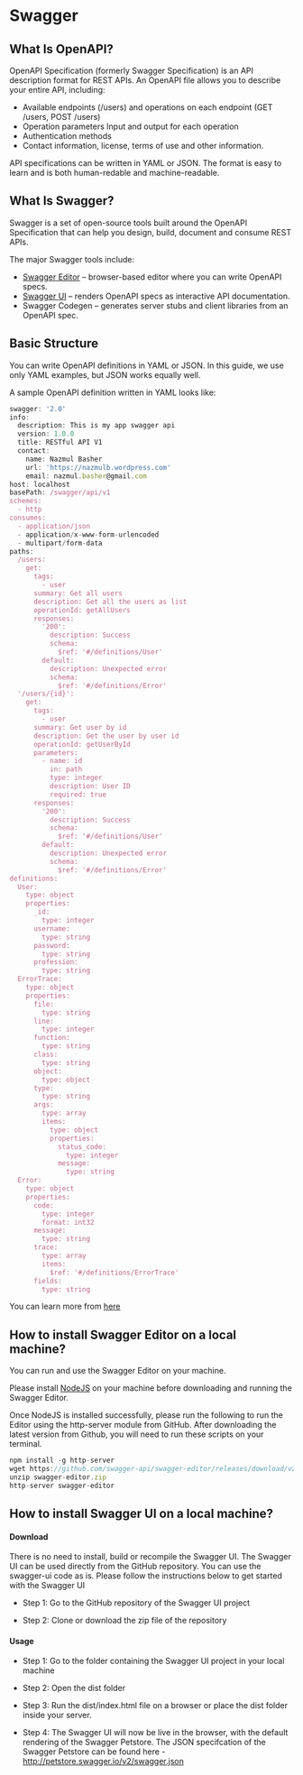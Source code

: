 # Swagger

## What Is OpenAPI?

OpenAPI Specification (formerly Swagger Specification) is an API description format for REST APIs. An OpenAPI file allows you to describe your entire API, including:

- Available endpoints (/users) and operations on each endpoint (GET /users, POST /users)
- Operation parameters Input and output for each operation
- Authentication methods
- Contact information, license, terms of use and other information.

API specifications can be written in YAML or JSON. The format is easy to learn and is both human-redable and machine-readable.

## What Is Swagger?

Swagger is a set of open-source tools built around the OpenAPI Specification that can help you design, build, document and consume REST APIs.

The major Swagger tools include:

- <a href="http://editor.swagger.io/?_ga=2.172176739.1777269719.1502082035-1830072836.1501682703">Swagger Editor</a> – browser-based editor where you can write OpenAPI specs.
- <a href="https://swagger.io/swagger-ui/">Swagger UI</a> – renders OpenAPI specs as interactive API documentation.
- Swagger Codegen – generates server stubs and client libraries from an OpenAPI spec.

## Basic Structure

You can write OpenAPI definitions in YAML or JSON. In this guide, we use only YAML examples, but JSON works equally well.

A sample OpenAPI definition written in YAML looks like:

```js
swagger: '2.0'
info:
  description: This is my app swagger api
  version: 1.0.0
  title: RESTful API V1
  contact:
    name: Nazmul Basher
    url: 'https://nazmulb.wordpress.com'
    email: nazmul.basher@gmail.com
host: localhost
basePath: /swagger/api/v1
schemes:
  - http
consumes:
  - application/json
  - application/x-www-form-urlencoded
  - multipart/form-data
paths:
  /users:
    get:
      tags:
        - user
      summary: Get all users
      description: Get all the users as list
      operationId: getAllUsers
      responses:
        '200':
          description: Success
          schema:
            $ref: '#/definitions/User'
        default:
          description: Unexpected error
          schema:
            $ref: '#/definitions/Error'
  '/users/{id}':
    get:
      tags:
        - user
      summary: Get user by id
      description: Get the user by user id
      operationId: getUserById
      parameters:
        - name: id
          in: path
          type: integer
          description: User ID
          required: true
      responses:
        '200':
          description: Success
          schema:
            $ref: '#/definitions/User'
        default:
          description: Unexpected error
          schema:
            $ref: '#/definitions/Error'
definitions:
  User:
    type: object
    properties:
      _id:
        type: integer
      username:
        type: string
      password:
        type: string
      profession:
        type: string
  ErrorTrace:
    type: object
    properties:
      file:
        type: string
      line:
        type: integer
      function:
        type: string
      class:
        type: string
      object:
        type: object
      type:
        type: string
      args:
        type: array
        items:
          type: object
          properties:
            status_code:
              type: integer
            message:
              type: string
  Error:
    type: object
    properties:
      code:
        type: integer
        format: int32
      message:
        type: string
      trace:
        type: array
        items:
          $ref: '#/definitions/ErrorTrace'
      fields:
        type: string

```

You can learn more from <a href="https://swagger.io/docs/specification/basic-structure/">here</a>

## How to install Swagger Editor on a local machine?

You can run and use the Swagger Editor on your machine.

Please install <a href="https://nodejs.org/en/">NodeJS</a> on your machine before downloading and running the Swagger Editor.

Once NodeJS is installed successfully, please run the following to run the Editor using the http-server module from GitHub. After downloading the latest version from Github, you will need to run these scripts on your terminal.

```js
npm install -g http-server
wget https://github.com/swagger-api/swagger-editor/releases/download/v2.10.4/swagger-editor.zip
unzip swagger-editor.zip
http-server swagger-editor
```

## How to install Swagger UI on a local machine?

#### Download

There is no need to install, build or recompile the Swagger UI. The Swagger UI can be used directly from the GitHub repository. You can use the swagger-ui code as is. Please follow the instructions below to get started with the Swagger UI

- Step 1: Go to the GitHub repository of the Swagger UI project

- Step 2: Clone or download the zip file of the repository


#### Usage

- Step 1: Go to the folder containing the Swagger UI project in your local machine

- Step 2: Open the dist folder

- Step 3: Run the dist/index.html file on a browser or place the dist folder inside your server.

- Step 4: The Swagger UI will now be live in the browser, with the default rendering of the Swagger Petstore. The JSON specifcation of the Swagger Petstore can be found here - http://petstore.swagger.io/v2/swagger.json